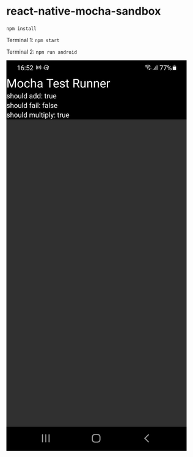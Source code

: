 # react-native-mocha-sandbox

`npm install`

Terminal 1: `npm start`

Terminal 2: `npm run android`

![](./mocha-on-phone.jpg)
